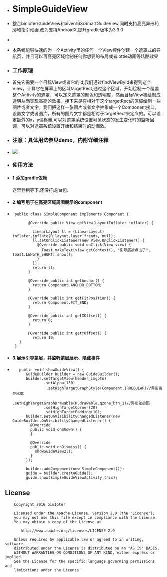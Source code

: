  * <h1>SimpleGuideView</h1>
 * 整合binIoter/GuideView和aiven163/SmartGuideView,同时支持高亮异形轮廓和指引动画.改为支持AndroidX,提升gradle版本为3.3.0
 * 
 * 本系统能够快速的为一个Activity里的任何一个View控件创建一个遮罩式的导航页，并且可以再高亮区域绘制任何你想要的布局或者lottie动画等炫酷效果</p>
 * <h3>工作原理</h3>
 * 首先它需要一个目标View或者它的id,我们通过findViewById来得到这个View，计算它在屏幕上的区域targetRect,通过这个区域，开始绘制一个覆盖整个Activity的遮罩，可以定义遮罩的颜色和透明度，然而目标View被绘制成透明从而实现高亮的效果。接下来是在相对于这个targetRect的区域绘制一些图片或者文字。我们把这样一张图片或者文字抽象成一个Component接口，设置文字或者图片，所有的图片文字都是相对于targetRect来定义的。可以设定额外的x，y偏移量,可以对遮罩系统设置可见状态的发生变化时的监听回调，可以对遮罩系统设置开始和结束时的动画效。</p>
 * <h3>注意：具体用法参见demo，内附详细注释</h3>
 * <img src = "https://github.com/binIoter/GuideView/blob/master/app/src/main/assets/guide.gif"></img>

 * <h3>使用方法</h3>
 *  <h4>1.添加gradle依赖</h4>
 
       这里登稍等下,还没打成jar包.
        
 *  <h4>2.编写用于在高亮区域周围展示的component</h4>
 *  
        public class SimpleComponent implements Component {
            
              @Override public View getView(LayoutInflater inflater) {
            
                LinearLayout ll = (LinearLayout) inflater.inflate(R.layout.layer_frends, null);
                ll.setOnClickListener(new View.OnClickListener() {
                  @Override public void onClick(View view) {
                    Toast.makeText(view.getContext(), "引导层被点击了", Toast.LENGTH_SHORT).show();
                  }
                });
                return ll;
              }
            
              @Override public int getAnchor() {
                return Component.ANCHOR_BOTTOM;
              }
            
              @Override public int getFitPosition() {
                return Component.FIT_END;
              }
            
              @Override public int getXOffset() {
                return 0;
              }
            
              @Override public int getYOffset() {
                return 10;
          }
        }
        
*  <h4>3.展示引导蒙层，并监听蒙层展示、隐藏事件</h4>
*  
         public void showGuideView() {
            GuideBuilder builder = new GuideBuilder();
            builder.setTargetView(header_imgbtn)
                    .setAlpha(150)
                     .setHighTargetGraphStyle(Component.IRREGULAR)//异形高亮轮廓
                     .setHighTargetGraphDrawable(R.drawable.qzone_btn_1)//异形轮廓图
                    .setHighTargetCorner(20)
                    .setHighTargetPadding(10);
            builder.setOnVisibilityChangedListener(new GuideBuilder.OnVisibilityChangedListener() {
              @Override
              public void onShown() {
              }
        
              @Override
              public void onDismiss() {
                showGuideView2();
              }
            });
        
            builder.addComponent(new SimpleComponent());
            guide = builder.createGuide();
            guide.show(SimpleGuideViewActivity.this);


## License

        Copyright 2016 binIoter
    
        Licensed under the Apache License, Version 2.0 (the "License");
        you may not use this file except in compliance with the License.
        You may obtain a copy of the License at
    
           http://www.apache.org/licenses/LICENSE-2.0
    
        Unless required by applicable law or agreed to in writing, software
        distributed under the License is distributed on an "AS IS" BASIS,
        WITHOUT WARRANTIES OR CONDITIONS OF ANY KIND, either express or implied.
        See the License for the specific language governing permissions and
        limitations under the License.
